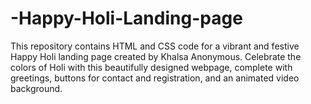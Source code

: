 # -Happy-Holi-Landing-page
This repository contains HTML and CSS code for a vibrant and festive Happy Holi landing page created by Khalsa Anonymous. Celebrate the colors of Holi with this beautifully designed webpage, complete with greetings, buttons for contact and registration, and an animated video background.
